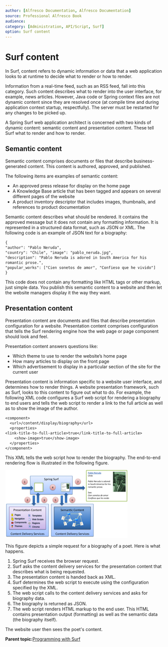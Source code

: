 ```yaml
---
author: [Alfresco Documentation, Alfresco Documentation]
source: Professional Alfresco Book
audience: 
category: [Administration, API/Script, Surf]
option: Surf content
---
```


# Surf content

In Surf, content refers to dynamic information or data that a web application looks to at runtime to decide what to render or how to render.

Information from a real-time feed, such as an RSS feed, fall into this category. Such content describes what to render into the user interface, for example, news articles. However, Java code or Spring context files are not dynamic content since they are resolved once \(at compile time and during application context startup, respectfully\). The server must be restarted for any changes to be picked up.

A Spring Surf web application architect is concerned with two kinds of dynamic content: semantic content and presentation content. These tell Surf what to render and how to render.

## Semantic content

Semantic content comprises documents or files that describe business-generated content. This content is authored, approved, and published.

The following items are examples of semantic content:

-   An approved press release for display on the home page
-   A Knowledge Base article that has been tagged and appears on several different pages of the website
-   A product inventory descriptor that includes images, thumbnails, and references to product documentation

Semantic content describes what should be rendered. It contains the approved message but it does not contain any formatting information. It is represented in a structured data format, such as JSON or XML. The following code is an example of JSON text for a biography:

```
{ 
"author": "Pablo Neruda", 
"country": "Chile", "image": "pablo_neruda.jpg", 
"description": "Pablo Neruda is adored in South America for his romantic prose.", 
"popular_works": ["Cien sonetos de amor", "Confieso que he vivido"] 
}
```

This code does not contain any formatting like HTML tags or other markup, just simple data. You publish this semantic content to a website and then let the website managers display it the way they want.

## Presentation content

Presentation content are documents and files that describe presentation configuration for a website. Presentation content comprises configuration that tells the Surf rendering engine how the web page or page component should look and feel.

Presentation content answers questions like:

-   Which theme to use to render the website’s home page
-   How many articles to display on the front page
-   Which advertisement to display in a particular section of the site for the current user

Presentation content is information specific to a website user interface, and determines how to render things. A website presentation framework, such as Surf, looks to this content to figure out what to do. For example, the following XML code configures a Surf web script for rendering a biography to end users and tells the web script to render a link to the full article as well as to show the image of the author.

```
<component> 
  <url>/content/display/biography</url> 
  <properties> 
<link-title-to-full-article>true</link-title-to-full-article> 
    <show-image>true</show-image> 
  </properties> 
</component> 
```

This XML tells the web script how to render the biography. The end-to-end rendering flow is illustrated in the following figure.

![](../images/12-1.png)

This figure depicts a simple request for a biography of a poet. Here is what happens.

1.  Spring Surf receives the browser request.
2.  Surf asks the content delivery services for the presentation content that describes what is being requested.
3.  The presentation content is handed back as XML.
4.  Surf determines the web script to execute using the configuration specified by the XML.
5.  The web script calls to the content delivery services and asks for biography data.
6.  The biography is returned as JSON.
7.  The web script renders HTML markup to the end user. This HTML contains presentation output \(formatting\) as well as the semantic data \(the biography itself\).

The website user then sees the poet's content.

**Parent topic:**[Programming with Surf](../concepts/surf-fwork-intro.md)

